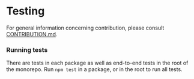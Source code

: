 # Testing

For general information concerning contribution, please consult [CONTRIBUTION.md](./CONTRIBUTING.md).

### Running tests

There are tests in each package as well as end-to-end tests in the root of the monorepo. Run `npm test` in a package, or in the root to run all tests.
